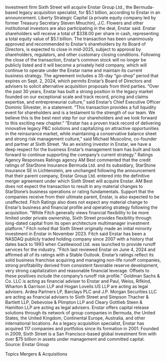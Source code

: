 Investment firm Sixth Street will acquire Enstar Group Ltd., the Bermuda-based legacy acquisition specialist, for $5.1 billion, according to Enstar in an announcement.
Liberty Strategic Capital (a private equity company led by former Treasury Secretary Steven Mnuchin), J.C. Flowers and other institutional investors are also participating in the deal, Enstar said.
Enstar shareholders will receive a total of $338.00 per share in cash, representing a total equity value of $5.1 billion.
The transaction has been unanimously approved and recommended to Enstar’s shareholders by its Board of Directors, is expected to close in mid-2025, subject to approval by shareholders, regulators, and other customary closing conditions.
Following the close of the transaction, Enstar’s common stock will no longer be publicly listed and it will become a privately held company, which will continue to operate under the Enstar name and maintain its current business strategy.
The agreement includes a 35-day “go-shop” period that expires on Sept. 2, 2024, which permits Enstar’s Board of Directors and advisers to solicit alternative acquisition proposals from third parties.
“Over the past 30 years, Enstar has built a strong position in the legacy market founded on our exceptional scale and track record, pricing and claims expertise, and entrepreneurial culture,” said Enstar’s Chief Executive Officer Dominic Silvester, in a statement. “This transaction provides a full liquidity event for shareholders and is a testament to the strength of our team. We believe this is the best next step for our shareholders and we look forward to this exciting new chapter.”
“Enstar has a proven track record of delivering innovative legacy P&C solutions and capitalizing on attractive opportunities in the reinsurance market, while maintaining a conservative balance sheet and strong risk management culture,” said Michael Muscolino, co-founder and partner at Sixth Street. “As an existing investor in Enstar, we have a deep respect for the business Enstar’s management team has built and look forward to continue supporting the company’s current strategy.”
Ratings Agency Responses
Ratings agency AM Best commented that the credit ratings of StarStone Insurance Bermuda Ltd. and its subsidiary, StarStone Insurance SE in Lichtenstein, are unchanged following the announcement that their parent company, Enstar Group Ltd. entered into the definitive merger agreement under which Sixth Street will acquire Enstar.
AM Best does not expect the transaction to result in any material changes to StarStone’s business operations or rating fundamentals. Support that the companies receive from their ultimate parent, Enstar, is also expected to be unaffected.
Fitch Ratings also does not expect any material change to Enstar’s business and financial profile and operating strategy following the acquisition. “While Fitch generally views financial flexibility to be more limited under private ownership, Sixth Street provides flexibility through long-dated capital from its open architecture multimanager investment platform.” Fitch noted that Sixth Street originally made an initial minority investment in Enstar in November 2023.
Fitch said Enstar has been a NASDAQ publicly traded holding company since 2007 with a history that dates back to 1993 when Castlewood Ltd. was launched to provide runoff services for the industry. “Fitch last reviewed Enstar on June 4, 2024 and affirmed all of its ratings with a Stable Outlook. Enstar’s ratings reflect its solid business franchise acquiring and managing non-life runoff companies, strong profitability derived from consistent favorable reserve development, very strong capitalization and reasonable financial leverage. Offsets to these positives include the company’s runoff risk profile.”
Goldman Sachs & Co. LLC is acting as financial adviser to Enstar and Paul, Weiss, Rifkind, Wharton & Garrison LLP and Hogan Lovells US LLP are acting as legal advisers. Ardea Partners LP, Barclays PLC and J.P. Morgan Securities LLC are acting as financial advisers to Sixth Street and Simpson Thacher & Bartlett LLP, Debevoise & Plimpton LLP and Cleary Gottlieb Steen & Hamilton LLP are acting as legal advisers.
Enstar offers capital release solutions through its network of group companies in Bermuda, the United States, the United Kingdom, Continental Europe, Australia, and other international locations. As a legacy acquisition specialist, Enstar has acquired 117 companies and portfolios since its formation in 2001.
Founded in 2009, Sixth Street is a San Francisco-based global investment firm with over $75 billion in assets under management and committed capital.
Source: Enstar Group

Topics
Mergers & Acquisitions
